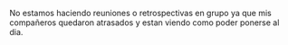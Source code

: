 No estamos haciendo reuniones o retrospectivas en grupo ya que mis compañeros quedaron atrasados y estan viendo como poder ponerse al dia.